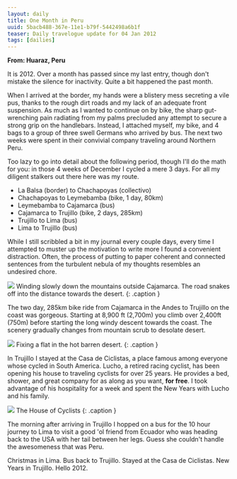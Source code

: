```yaml
---
layout: daily
title: One Month in Peru 
uuid: 5bacb488-367e-11e1-b79f-5442498a6b1f
teaser: Daily travelogue update for 04 Jan 2012
tags: [dailies]
---
```


**From: Huaraz, Peru**

It is 2012. Over a month has passed since my last entry, though don't mistake
the silence for inactivity. Quite a bit happened
the past month.

When I arrived at the border, my hands were a blistery mess secreting a vile
pus, thanks to the rough dirt roads and my lack of an adequate front
suspension. As much as I wanted to continue on by bike, the sharp gut-wrenching
pain radiating from my palms precluded any attempt to secure a strong grip on
the handlebars. Instead, I attached myself, my bike, and 4 bags to a group of
three swell Germans who arrived by bus. The next two weeks were spent in
their convivial company traveling around Northern Peru.

Too lazy to go into detail about the following period, though I'll do the math
for you: in those 4 weeks of December I cycled a mere 3 days. For all my
diligent stalkers out there here was my route.

 * La Balsa (border) to Chachapoyas (collectivo)
 * Chachapoyas to Leymebamba (bike, 1 day, 80km)
 * Leymebamba to Cajamarca (bus)
 * Cajamarca to Trujillo (bike, 2 days, 285km)
 * Trujillo to Lima (bus)
 * Lima to Trujillo (bus)

While I still scribbled a bit in my journal every couple days, every time
I attempted to muster up the motivation to write more I found
a convenient distraction. Often, the process of putting to paper coherent and connected
sentences from the turbulent nebula of my thoughts resembles an undesired chore.

[![](http://photos.elusivetruth.net/Peru/Peru-Cajamarca-to-Trujillo/i-QMH9D73/0/M/6714703861c450baedb6o-M.jpg)](http://photos.elusivetruth.net/Peru/Peru-Cajamarca-to-Trujillo/25087475_ZS56TD)
Winding slowly down the mountains outside Cajamarca. The road snakes off into the distance towards the desert.
{: .caption }

 The two day, 285km bike ride from Cajamarca in the Andes to Trujillo on the
 coast was gorgeous. Starting at 8,900 ft
 (2,700m) you climb over 2,400ft (750m) before starting the long windy descent
 towards the coast. The scenery gradually changes from mountain scrub to desolate desert.

[![](http://photos.elusivetruth.net/Peru/Peru-Cajamarca-to-Trujillo/i-V2XpjRV/0/M/671469864199965d989bo-M.jpg)](http://photos.elusivetruth.net/Peru/Peru-Cajamarca-to-Trujillo/25087475_ZS56TD)
Fixing a flat in the hot barren desert.
{: .caption }

 In Trujillo I stayed at the Casa de Ciclistas, a place famous among everyone
 whose cycled in South America. Lucho, a retired racing cyclist, has been
 opening his house to traveling cyclists for over 25 years. He provides a bed,
 shower, and great company for as along as you want, **for free**. I took
 advantage of his hospitality for a week and spent the New Years with Lucho and
 his family.

[![](http://photos.elusivetruth.net/Peru/Peru-Cajamarca-to-Trujillo/i-8tgTn2s/0/M/67147031753433d7c29fo-M.jpg)](http://photos.elusivetruth.net/Peru/Peru-Cajamarca-to-Trujillo/25087475_ZS56TD)
The House of Cyclists
{: .caption }

The morning after arriving in Trujillo I hopped on a bus for the 10 hour
journey to Lima to visit a good 'ol friend from Ecuador who was heading back
to the USA with her tail between her legs. Guess she couldn't handle the
awesomeness that was Peru.

Christmas in Lima. Bus back to Trujillo. Stayed at the Casa de Ciclistas. New
Years in Trujillo. Hello 2012.
